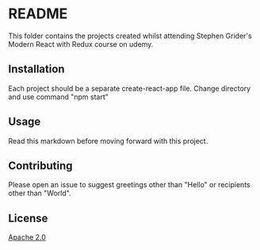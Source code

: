 # README

This folder contains the projects created whilst attending Stephen Grider's Modern React with Redux
course on udemy. 

## Installation

Each project should be a separate create-react-app file. Change directory and use command "npm start"

## Usage

Read this markdown before moving forward with this project.

## Contributing

Please open an issue to suggest greetings other than "Hello"
or recipients other than "World".

## License

[Apache 2.0](http://www.apache.org/licenses/LICENSE-2.0)